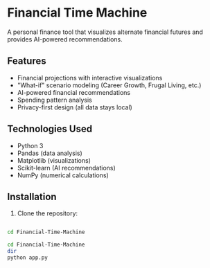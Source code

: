 # Financial Time Machine

A personal finance tool that visualizes alternate financial futures and provides AI-powered recommendations.

## Features
- Financial projections with interactive visualizations
- "What-if" scenario modeling (Career Growth, Frugal Living, etc.)
- AI-powered financial recommendations
- Spending pattern analysis
- Privacy-first design (all data stays local)

## Technologies Used
- Python 3
- Pandas (data analysis)
- Matplotlib (visualizations)
- Scikit-learn (AI recommendations)
- NumPy (numerical calculations)

## Installation
1. Clone the repository:
```bash

cd Financial-Time-Machine

cd Financial-Time-Machine
dir
python app.py
